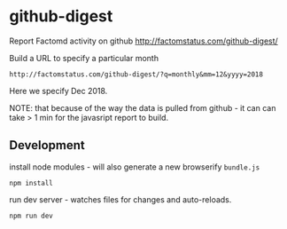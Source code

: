 # github-digest

Report Factomd activity on github
http://factomstatus.com/github-digest/

Build a URL to specify a particular month
```
http://factomstatus.com/github-digest/?q=monthly&mm=12&yyyy=2018
```
Here we specify Dec 2018.

NOTE: that because of the way the data is pulled from github - it can can take > 1 min for the javasript report to build.

## Development

install node modules - will also generate a new browserify `bundle.js`

```
npm install
```

run dev server - watches files for changes and auto-reloads.
```
npm run dev
```
